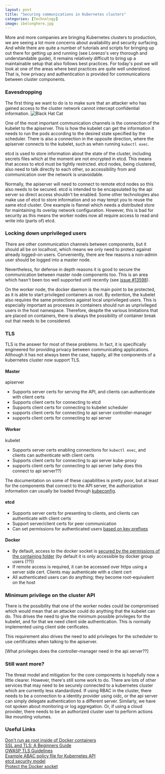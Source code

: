 ```yaml
---
layout: post
title: "Securing communications in Kubernetes clusters"
categories: [Technology]
image: ibelonghere.jpg
---
```


More and more companies are bringing Kubernetes clusters to production, we are seeing a lot more concerns about availability and security surfacing. And while there are quite a number of tutorials and scripts for bringing up out there for getting up and running (see Lorenzo's very thorough and understandable guide), it remains relatively difficult to bring up a maintainable setup that also follows best practices. For today's post we will look at one of the areas where best practices are quite well understood. That is, how privacy and authentication is provided for communications between cluster components. 

<!--more-->

### Eavesdropping

The first thing we want to do is to make sure that an attacker who has gained access to the cluster network cannot intercept confidential information. 
 ![Black Hat Cat]({{site.url}}/img/blackhatcat.jpg)

One of the most important communication channels is the connection of the kubelet to the apiserver. This is how the kubelet can get the information it needs to run the pods according to the desired state specified by the scheduler. There is also a connection in the opposite direction, where the apiserver connects to the kubelet, such as when running `kubectl exec`.

etcd is used to store information about the state of the cluster, including secrets files which at the moment are not encrypted in etcd. This means that access to etcd must be tightly restricted. etcd nodes, being clustered, also need to talk directly to each other, so accessibility from and communication over the network is unavoidable. 

Normally, the apiserver will need to connect to remote etcd nodes so this also needs to be secured. etcd is intended to be encapsulated by the api server so direct access shouldn't be enabled. Some other technologies also make use of etcd to store information and so may tempt you to reuse the same etcd cluster. One example is flannel which needs a distributed store for maintaining its overlay network configuration. However, this is bad for security as this means the worker nodes now all require access to read and write into (parts of) etcd. 

### Locking down unprivileged users

There are other communication channels between components, but it should all be on localhost, which means we only need to protect against already logged-on users. Conveniently, there are few reasons a non-admin user should be logged into a master node. 

Nevertheless, for defense in depth reasons it is good to secure the communication between master node components too. This is an area which hasn't been too well supported until recently (see [issue #13598](https://github.com/kubernetes/kubernetes/issues/13598)). 

On the worker node, the docker daemon is the main point to be protected, as it is able to start privileged containers as root. By extention, the kubelet also requires the same protections against local unprivileged users. This is especially important as processes in containers should run as unprivileged users in the host namespace. Therefore, despite the various limitations that are placed on containers, there is always the possibility of container break out that needs to be considered. 

### TLS 

TLS is the answer for most of these problems. In fact, it is specifically engineered for providing privacy between communicating applications. Although it has not always been the case, happily, all the components of a kubernetes cluster now support TLS. 

#### Master

apiserver  
 - Supports server certs for serving the API, and clients can authenticate with client certs
 - Supports client certs for connecting to etcd
 - Supports client certs for connecting to kubelet
scheduler  
 - supports client certs for connecting to api server
controller-manager  
 - supports client certs for connecting to api server 

#### Worker

kubelet  
 - Supports server certs enabling connections for `kubectl exec`, and clients can authenticate with client certs
 - Supports client certs for connecting to api server
kube-proxy  
- supports client certs for connecting to api server (why does this connect to api server??)

The documentation on some of these capabilities is pretty poor, but at least for the components that connect to the API server, the authorization information can usually be loaded through [kubeconfig](http://kubernetes.io/docs/user-guide/kubeconfig-file/). 

#### etcd

- Supports server certs for presenting to clients, and clients can authenticate with client certs
- Support server/client certs for peer communication
- Can set permissions for authenticated users [based on key prefixes](https://coreos.com/etcd/docs/latest/auth_api.html#key-value-resources) 

#### Docker

- By default, access to the docker socket is [secured by the permissions of the containing folder](http://man7.org/linux/man-pages/man7/unix.7.html) (by default it is only accessible by docker group users (??))
- If remote access is required, it can be accessed over https using a server side cert. Clients may authenticate with a client cert
- All authenticated users can do anything; they become root-equivalent on the host 

### Minimum privilege on the cluster API

There is the possibility that one of the worker nodes could be compromised which would mean that an attacker could do anything that the kubelet can do. This drives the need to give the minimum possible privileges for the kubelet, and for that we need client side authentication. This is normally implemented using client side cerificates. 

This requirement also drives the need to add privileges for the scheduler to use certificates when talking to the apiserver.

[What privileges does the controller-manager need in the api server??]

### Still want more?

The threat model and mitigation for the core components is hopefully now a little clearer. However, there's still some work to do.  There are lots of other services that may need to be securely connected to a kubernetes cluster which are currently less standardized. If using RBAC in the cluster, there needs to be a connection to a identity provider using oidc, or the api server can simply delegate authentication to a different server. Similarly, we have not spoken about monitoring or log aggregation. Or, if using a cloud provider, there needs to be an authorized cluster user to perform actions like mounting volumes. 

### Useful Links

[Don't run as root inside of Docker containers](http://blog.dscpl.com.au/2015/12/don-run-as-root-inside-of-docker.html)  
[SSL and TLS: A Beginners Guide](https://uk.sans.org/reading-room/whitepapers/protocols/ssl-tls-beginners-guide-1029)  
[OWASP TLS Guidelines](https://www.owasp.org/index.php/Transport_Layer_Protection_Cheat_Sheet)  
[Example ABAC policy file for Kubernetes API](https://github.com/kubernetes/kubernetes/blob/master/pkg/auth/authorizer/abac/example_policy_file.jsonl)  
[etcd security model](https://coreos.com/etcd/docs/latest/security.html)  
[Protect the Docker socket](https://docs.docker.com/engine/security/https/)  
